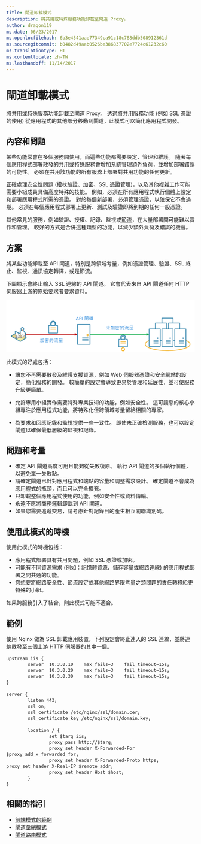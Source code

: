 ```yaml
---
title: 閘道卸載模式
description: 將共用或特殊服務功能卸載至閘道 Proxy。
author: dragon119
ms.date: 06/23/2017
ms.openlocfilehash: 6b3e4541aae77349ca91c18c788ddb508912361d
ms.sourcegitcommit: b0482d49aab0526be386837702e7724c61232c60
ms.translationtype: HT
ms.contentlocale: zh-TW
ms.lasthandoff: 11/14/2017
---
```

# <a name="gateway-offloading-pattern"></a>閘道卸載模式

將共用或特殊服務功能卸載至閘道 Proxy。 透過將共用服務功能 (例如 SSL 憑證的使用) 從應用程式的其他部分移動到閘道，此模式可以簡化應用程式開發。

## <a name="context-and-problem"></a>內容和問題

某些功能常會在多個服務間使用，而這些功能都需要設定、管理和維護。 隨著每個應用程式部署散發的共用或特殊服務會增加系統管理額外負荷，並增加部署錯誤的可能性。 必須在共用該功能的所有服務上部署對共用功能的任何更新。

正確處理安全性問題 (權杖驗證、加密、SSL 憑證管理)，以及其他複雜工作可能需要小組成員具備高度特殊的技能。 例如，必須在所有應用程式執行個體上設定和部署應用程式所需的憑證。 對於每個新部署，必須管理憑證，以確保它不會過期。 必須在每個應用程式部署上更新、測試及驗證即將到期的任何一般憑證。

其他常見的服務，例如驗證、授權、記錄、監視或[節流](./throttling.md)，在大量部署間可能難以實作和管理。 較好的方式是合併這種類型的功能，以減少額外負荷及錯誤的機會。

## <a name="solution"></a>方案

將某些功能卸載至 API 閘道，特別是跨領域考量，例如憑證管理、驗證、SSL 終止、監視、通訊協定轉譯，或是節流。 

下圖顯示會終止輸入 SSL 連線的 API 閘道。 它會代表來自 API 閘道任何 HTTP 伺服器上游的原始要求者要求資料。

 ![](./_images/gateway-offload.png)
 
此模式的好處包括：

- 讓您不再需要散發及維護支援資源，例如 Web 伺服器憑證和安全網站的設定，簡化服務的開發。 較簡單的設定會導致更易於管理和延展性，並可使服務升級更簡單。

- 允許專用小組實作需要特殊專業技術的功能，例如安全性。 這可讓您的核心小組專注於應用程式功能，將特殊化但跨領域考量留給相關的專家。

- 為要求和回應記錄和監視提供一些一致性。 即使未正確檢測服務，也可以設定閘道以確保最低層級的監視和記錄。

## <a name="issues-and-considerations"></a>問題和考量

- 確定 API 閘道高度可用且能夠從失敗復原。 執行 API 閘道的多個執行個體，以避免單一失敗點。 
- 請確定閘道已針對應用程式和端點的容量和調整需求設計。 確定閘道不會成為應用程式的瓶頸，而且可以完全擴充。
- 只卸載整個應用程式使用的功能，例如安全性或資料傳輸。
- 永遠不應將商務邏輯卸載到 API 閘道。 
- 如果您需要追蹤交易，請考慮針對記錄目的產生相互關聯識別碼。

## <a name="when-to-use-this-pattern"></a>使用此模式的時機

使用此模式的時機包括：

- 應用程式部署具有共用問題，例如 SSL 憑證或加密。
- 可能有不同資源需求 (例如：記憶體資源、儲存容量或網路連線) 的應用程式部署之間共通的功能。
- 您想要將網路安全性、節流設定或其他網路界限考量之類問題的責任轉移給更特殊的小組。

如果跨服務引入了結合，則此模式可能不適合。

## <a name="example"></a>範例

使用 Nginx 做為 SSL 卸載應用裝置，下列設定會終止連入的 SSL 連線，並將連線散發至三個上游 HTTP 伺服器的其中一個。

```
upstream iis {
        server  10.3.0.10    max_fails=3    fail_timeout=15s;
        server  10.3.0.20    max_fails=3    fail_timeout=15s;
        server  10.3.0.30    max_fails=3    fail_timeout=15s;
}

server {
        listen 443;
        ssl on;
        ssl_certificate /etc/nginx/ssl/domain.cer;
        ssl_certificate_key /etc/nginx/ssl/domain.key;

        location / {
                set $targ iis;
                proxy_pass http://$targ;
                proxy_set_header X-Forwarded-For $proxy_add_x_forwarded_for;
                proxy_set_header X-Forwarded-Proto https;
proxy_set_header X-Real-IP $remote_addr;
                proxy_set_header Host $host;
        }
}
```

## <a name="related-guidance"></a>相關的指引

- [前端模式的範例](./backends-for-frontends.md)
- [閘道彙總模式](./gateway-aggregation.md)
- [閘道路由模式](./gateway-routing.md)

